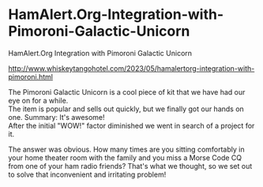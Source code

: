 # HamAlert.Org-Integration-with-Pimoroni-Galactic-Unicorn
HamAlert.Org Integration with Pimoroni Galactic Unicorn

http://www.whiskeytangohotel.com/2023/05/hamalertorg-integration-with-pimoroni.html

The Pimoroni Galactic Unicorn is a cool piece of kit that we have had our eye on for a while.  
The item is popular and sells out quickly, but we finally got our hands on one.  Summary:  It's awesome!  
After the initial "WOW!" factor diminished we went in search of a project for it.

The answer was obvious.  How many times are you sitting comfortably in your home theater room with the 
family and you miss a Morse Code CQ from one of your ham radio friends?  That's what we thought, so we 
set out to solve that inconvenient and irritating problem! 
